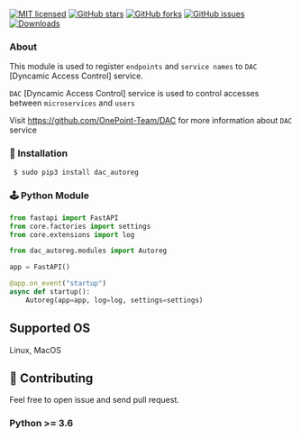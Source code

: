 [![MIT licensed](https://img.shields.io/github/license/aliyevH/dac_autoreg)](https://raw.githubusercontent.com/OnePoint-Team/DAC-autoreg/master/LICENSE)
[![GitHub stars](https://img.shields.io/github/stars/OnePoint-Team/DAC-autoreg.svg)](https://github.com/OnePoint-Team/DAC-autoreg/stargazers)
[![GitHub forks](https://img.shields.io/github/forks/OnePoint-Team/DAC-autoreg.svg)](https://github.com/OnePoint-Team/DAC-autoreg/network)
[![GitHub issues](https://img.shields.io/github/issues-raw/OnePoint-Team/DAC-autoreg)](https://github.com/OnePoint-Team/DAC-autoreg/issues)
[![Downloads](https://pepy.tech/badge/elasticfeed)](https://pepy.tech/project/dac_autoreg)

### About ###

This module is used to register `endpoints` and `service names` to `DAC` [Dyncamic Access Control] service.

`DAC` [Dyncamic Access Control] service is used to control accesses between `microservices` and `users`

Visit https://github.com/OnePoint-Team/DAC for more information about `DAC` service


###  🔨  Installation ###
```sh
 $ sudo pip3 install dac_autoreg
```

### 🕹 Python Module
```python
from fastapi import FastAPI
from core.factories import settings
from core.extensions import log

from dac_autoreg.modules import Autoreg

app = FastAPI()

@app.on_event("startup")
async def startup():
    Autoreg(app=app, log=log, settings=settings)
```

## Supported OS
Linux, MacOS

## 🌱 Contributing
Feel free to open issue and send pull request.

### Python >= 3.6
